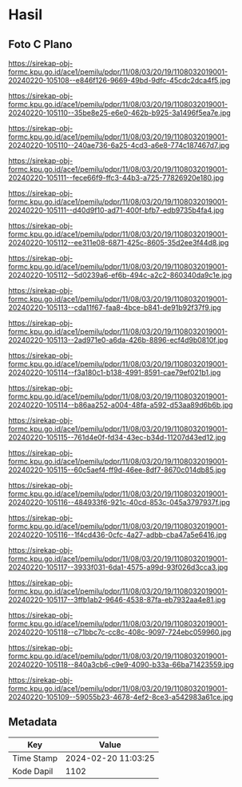 # Hasil

## Foto C Plano

https://sirekap-obj-formc.kpu.go.id/ace1/pemilu/pdpr/11/08/03/20/19/1108032019001-20240220-105108--e846f126-9669-49bd-9dfc-45cdc2dca4f5.jpg

https://sirekap-obj-formc.kpu.go.id/ace1/pemilu/pdpr/11/08/03/20/19/1108032019001-20240220-105110--35be8e25-e6e0-462b-b925-3a1496f5ea7e.jpg

https://sirekap-obj-formc.kpu.go.id/ace1/pemilu/pdpr/11/08/03/20/19/1108032019001-20240220-105110--240ae736-6a25-4cd3-a6e8-774c187467d7.jpg

https://sirekap-obj-formc.kpu.go.id/ace1/pemilu/pdpr/11/08/03/20/19/1108032019001-20240220-105111--fece66f9-ffc3-44b3-a725-77826920e180.jpg

https://sirekap-obj-formc.kpu.go.id/ace1/pemilu/pdpr/11/08/03/20/19/1108032019001-20240220-105111--d40d9f10-ad71-400f-bfb7-edb9735b4fa4.jpg

https://sirekap-obj-formc.kpu.go.id/ace1/pemilu/pdpr/11/08/03/20/19/1108032019001-20240220-105112--ee311e08-6871-425c-8605-35d2ee3f44d8.jpg

https://sirekap-obj-formc.kpu.go.id/ace1/pemilu/pdpr/11/08/03/20/19/1108032019001-20240220-105112--5d0239a6-ef6b-494c-a2c2-860340da9c1e.jpg

https://sirekap-obj-formc.kpu.go.id/ace1/pemilu/pdpr/11/08/03/20/19/1108032019001-20240220-105113--cda11f67-faa8-4bce-b841-de91b92f37f9.jpg

https://sirekap-obj-formc.kpu.go.id/ace1/pemilu/pdpr/11/08/03/20/19/1108032019001-20240220-105113--2ad971e0-a6da-426b-8896-ecf4d9b0810f.jpg

https://sirekap-obj-formc.kpu.go.id/ace1/pemilu/pdpr/11/08/03/20/19/1108032019001-20240220-105114--f3a180c1-b138-4991-8591-cae79ef021b1.jpg

https://sirekap-obj-formc.kpu.go.id/ace1/pemilu/pdpr/11/08/03/20/19/1108032019001-20240220-105114--b86aa252-a004-48fa-a592-d53aa89d6b6b.jpg

https://sirekap-obj-formc.kpu.go.id/ace1/pemilu/pdpr/11/08/03/20/19/1108032019001-20240220-105115--761d4e0f-fd34-43ec-b34d-11207d43ed12.jpg

https://sirekap-obj-formc.kpu.go.id/ace1/pemilu/pdpr/11/08/03/20/19/1108032019001-20240220-105115--60c5aef4-ff9d-46ee-8df7-8670c014db85.jpg

https://sirekap-obj-formc.kpu.go.id/ace1/pemilu/pdpr/11/08/03/20/19/1108032019001-20240220-105116--484933f6-921c-40cd-853c-045a3797937f.jpg

https://sirekap-obj-formc.kpu.go.id/ace1/pemilu/pdpr/11/08/03/20/19/1108032019001-20240220-105116--1f4cd436-0cfc-4a27-adbb-cba47a5e6416.jpg

https://sirekap-obj-formc.kpu.go.id/ace1/pemilu/pdpr/11/08/03/20/19/1108032019001-20240220-105117--3933f031-6da1-4575-a99d-93f026d3cca3.jpg

https://sirekap-obj-formc.kpu.go.id/ace1/pemilu/pdpr/11/08/03/20/19/1108032019001-20240220-105117--3ffb1ab2-9646-4538-87fa-eb7932aa4e81.jpg

https://sirekap-obj-formc.kpu.go.id/ace1/pemilu/pdpr/11/08/03/20/19/1108032019001-20240220-105118--c71bbc7c-cc8c-408c-9097-724ebc059960.jpg

https://sirekap-obj-formc.kpu.go.id/ace1/pemilu/pdpr/11/08/03/20/19/1108032019001-20240220-105118--840a3cb6-c9e9-4090-b33a-66ba71423559.jpg

https://sirekap-obj-formc.kpu.go.id/ace1/pemilu/pdpr/11/08/03/20/19/1108032019001-20240220-105109--59055b23-4678-4ef2-8ce3-a542983a61ce.jpg


## Metadata

| Key        | Value               |
| ---------- | ------------------- |
| Time Stamp | 2024-02-20 11:03:25 |
| Kode Dapil | 1102                |



